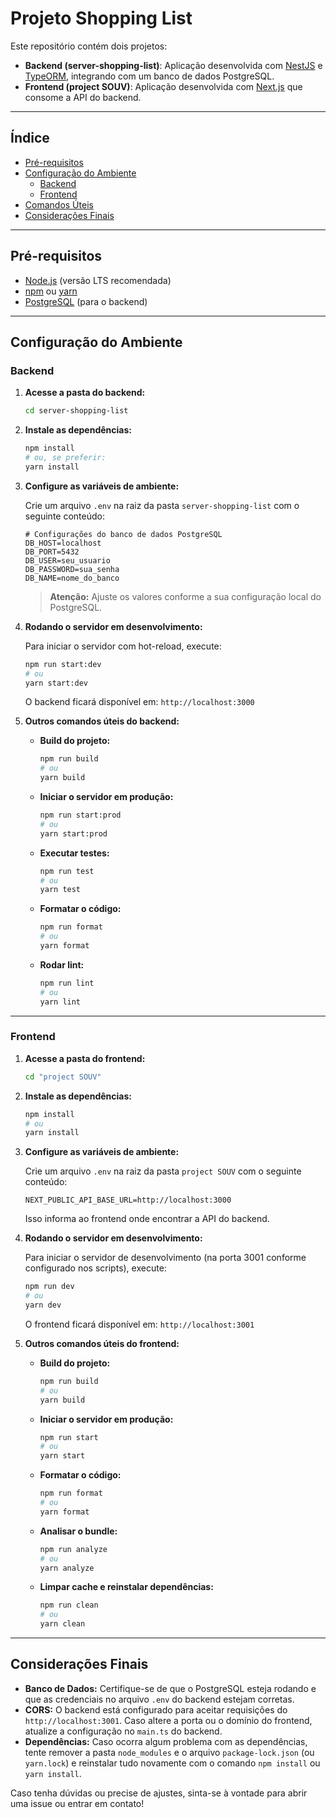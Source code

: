 # Projeto Shopping List

Este repositório contém dois projetos:

- **Backend (server-shopping-list)**: Aplicação desenvolvida com [NestJS](https://nestjs.com/) e [TypeORM](https://typeorm.io/), integrando com um banco de dados PostgreSQL.
- **Frontend (project SOUV)**: Aplicação desenvolvida com [Next.js](https://nextjs.org/) que consome a API do backend.

---

## Índice

- [Pré-requisitos](#pré-requisitos)
- [Configuração do Ambiente](#configuração-do-ambiente)
  - [Backend](#backend)
  - [Frontend](#frontend)
- [Comandos Úteis](#comandos-úteis)
- [Considerações Finais](#considerações-finais)

---

## Pré-requisitos

- [Node.js](https://nodejs.org/) (versão LTS recomendada)
- [npm](https://www.npmjs.com/) ou [yarn](https://yarnpkg.com/)
- [PostgreSQL](https://www.postgresql.org/) (para o backend)

---

## Configuração do Ambiente

### Backend

1. **Acesse a pasta do backend:**

   ```bash
   cd server-shopping-list
   ```

2. **Instale as dependências:**

   ```bash
   npm install
   # ou, se preferir:
   yarn install
   ```

3. **Configure as variáveis de ambiente:**

   Crie um arquivo `.env` na raiz da pasta `server-shopping-list` com o seguinte conteúdo:

   ```env
   # Configurações do banco de dados PostgreSQL
   DB_HOST=localhost
   DB_PORT=5432
   DB_USER=seu_usuario
   DB_PASSWORD=sua_senha
   DB_NAME=nome_do_banco
   ```

   > **Atenção:** Ajuste os valores conforme a sua configuração local do PostgreSQL.

4. **Rodando o servidor em desenvolvimento:**

   Para iniciar o servidor com hot-reload, execute:

   ```bash
   npm run start:dev
   # ou
   yarn start:dev
   ```

   O backend ficará disponível em: `http://localhost:3000`

5. **Outros comandos úteis do backend:**

   - **Build do projeto:**

     ```bash
     npm run build
     # ou
     yarn build
     ```

   - **Iniciar o servidor em produção:**

     ```bash
     npm run start:prod
     # ou
     yarn start:prod
     ```

   - **Executar testes:**

     ```bash
     npm run test
     # ou
     yarn test
     ```

   - **Formatar o código:**

     ```bash
     npm run format
     # ou
     yarn format
     ```

   - **Rodar lint:**

     ```bash
     npm run lint
     # ou
     yarn lint
     ```

---

### Frontend

1. **Acesse a pasta do frontend:**

   ```bash
   cd "project SOUV"
   ```

2. **Instale as dependências:**

   ```bash
   npm install
   # ou
   yarn install
   ```

3. **Configure as variáveis de ambiente:**

   Crie um arquivo `.env` na raiz da pasta `project SOUV` com o seguinte conteúdo:

   ```env
   NEXT_PUBLIC_API_BASE_URL=http://localhost:3000
   ```

   Isso informa ao frontend onde encontrar a API do backend.

4. **Rodando o servidor em desenvolvimento:**

   Para iniciar o servidor de desenvolvimento (na porta 3001 conforme configurado nos scripts), execute:

   ```bash
   npm run dev
   # ou
   yarn dev
   ```

   O frontend ficará disponível em: `http://localhost:3001`

5. **Outros comandos úteis do frontend:**

   - **Build do projeto:**

     ```bash
     npm run build
     # ou
     yarn build
     ```

   - **Iniciar o servidor em produção:**

     ```bash
     npm run start
     # ou
     yarn start
     ```

   - **Formatar o código:**

     ```bash
     npm run format
     # ou
     yarn format
     ```

   - **Analisar o bundle:**

     ```bash
     npm run analyze
     # ou
     yarn analyze
     ```

   - **Limpar cache e reinstalar dependências:**

     ```bash
     npm run clean
     # ou
     yarn clean
     ```

---

## Considerações Finais

- **Banco de Dados:** Certifique-se de que o PostgreSQL esteja rodando e que as credenciais no arquivo `.env` do backend estejam corretas.
- **CORS:** O backend está configurado para aceitar requisições do `http://localhost:3001`. Caso altere a porta ou o domínio do frontend, atualize a configuração no `main.ts` do backend.
- **Dependências:** Caso ocorra algum problema com as dependências, tente remover a pasta `node_modules` e o arquivo `package-lock.json` (ou `yarn.lock`) e reinstalar tudo novamente com o comando `npm install` ou `yarn install`.

Caso tenha dúvidas ou precise de ajustes, sinta-se à vontade para abrir uma issue ou entrar em contato!
